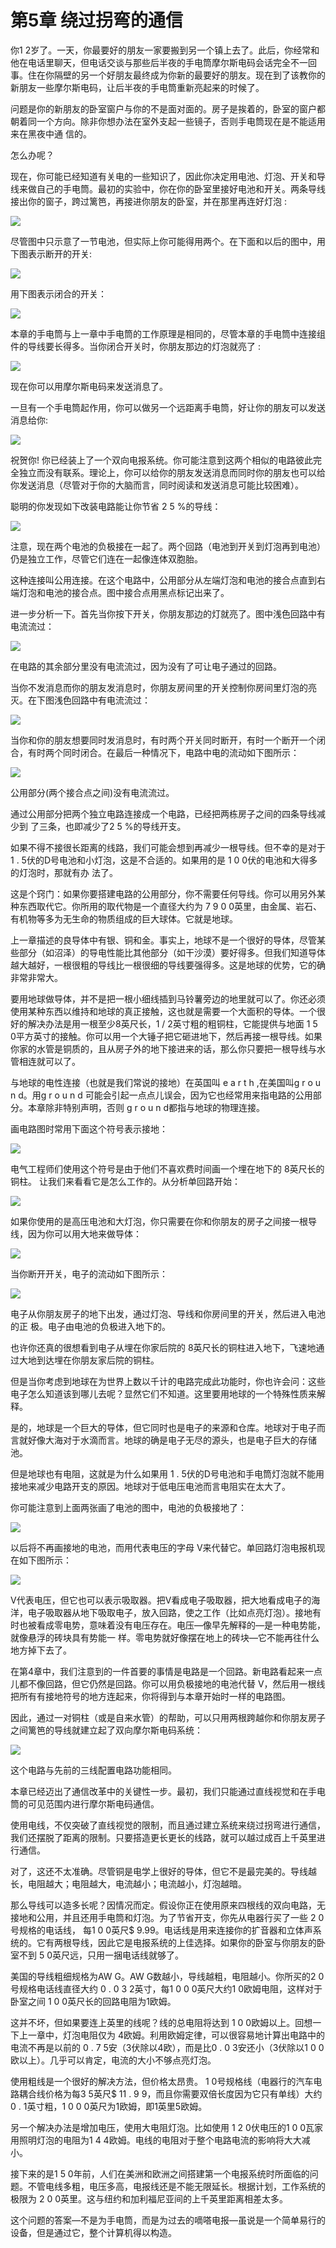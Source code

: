 # 第5章 绕过拐弯的通信

你1 2岁了。一天，你最要好的朋友一家要搬到另一个镇上去了。此后，你经常和他在电话里聊天，但电话交谈与那些后半夜的手电筒摩尔斯电码会话完全不一回事。住在你隔壁的另一个好朋友最终成为你新的最要好的朋友。现在到了该教你的新朋友一些摩尔斯电码，让后半夜的手电筒重新亮起来的时候了。&#x20;

问题是你的新朋友的卧室窗户与你的不是面对面的。房子是挨着的，卧室的窗户都朝着同一个方向。除非你想办法在室外支起一些镜子，否则手电筒现在是不能适用来在黑夜中通 信的。&#x20;

怎么办呢？&#x20;

现在，你可能已经知道有关电的一些知识了，因此你决定用电池、灯泡、开关和导线来做自己的手电筒。最初的实验中，你在你的卧室里接好电池和开关。两条导线接出你的窗子，跨过篱笆，再接进你朋友的卧室，并在那里再连好灯泡 :

![](<.gitbook/assets/image (8) (1).png>)

尽管图中只示意了一节电池，但实际上你可能得用两个。在下面和以后的图中，用下图表示断开的开关:

![](<.gitbook/assets/image (17) (1).png>)

用下图表示闭合的开关：

![](<.gitbook/assets/image (27).png>)

本章的手电筒与上一章中手电筒的工作原理是相同的，尽管本章的手电筒中连接组件的导线要长得多。当你闭合开关时，你朋友那边的灯泡就亮了 :

![](<.gitbook/assets/image (20).png>)

现在你可以用摩尔斯电码来发送消息了。&#x20;

一旦有一个手电筒起作用，你可以做另一个远距离手电筒，好让你的朋友可以发送消息给你:

![](<.gitbook/assets/image (19) (1).png>)

祝贺你! 你已经装上了一个双向电报系统。你可能注意到这两个相似的电路彼此完全独立而没有联系。理论上，你可以给你的朋友发送消息而同时你的朋友也可以给你发送消息（尽管对于你的大脑而言，同时阅读和发送消息可能比较困难）。&#x20;

聪明的你发现如下改装电路能让你节省 2 5 %的导线：

![](<.gitbook/assets/image (21) (1) (1).png>)

注意，现在两个电池的负极接在一起了。两个回路（电池到开关到灯泡再到电池）仍是独立工作，尽管它们连在一起像连体双胞胎。&#x20;

这种连接叫公用连接。在这个电路中，公用部分从左端灯泡和电池的接合点直到右端灯泡和电池的接合点。图中接合点用黑点标记出来了。&#x20;

进一步分析一下。首先当你按下开关，你朋友那边的灯就亮了。图中浅色回路中有电流流过：

![](<.gitbook/assets/image (15).png>)

在电路的其余部分里没有电流流过，因为没有了可让电子通过的回路。&#x20;

当你不发消息而你的朋友发消息时，你朋友房间里的开关控制你房间里灯泡的亮灭。在下图浅色回路中有电流流过：

![](<.gitbook/assets/image (24) (1).png>)

当你和你的朋友想要同时发消息时，有时两个开关同时断开，有时一个断开一个闭合，有时两个同时闭合。在最后一种情况下，电路中电的流动如下图所示：

![](<.gitbook/assets/image (14) (1).png>)

公用部分(两个接合点之间)没有电流流过。&#x20;

通过公用部分把两个独立电路连接成一个电路，已经把两栋房子之间的四条导线减少到 了三条，也即减少了2 5 %的导线开支。&#x20;

如果不得不接很长距离的线路，我们可能会想到再减少一根导线。但不幸的是对于 1 . 5伏的D号电池和小灯泡，这是不合适的。如果用的是 1 0 0伏的电池和大得多的灯泡时，那就有办 法了。&#x20;

这是个窍门：如果你要搭建电路的公用部分，你不需要任何导线。你可以用另外某种东西取代它。你所用的取代物是一个直径大约为 7 9 0 0英里，由金属、岩石、有机物等多为无生命的物质组成的巨大球体。它就是地球。

上一章描述的良导体中有银、铜和金。事实上，地球不是一个很好的导体，尽管某些部分（如沼泽）的导电性能比其他部分（如干沙漠）要好得多。但我们知道导体越大越好，一根很粗的导线比一根很细的导线要强得多。这是地球的优势，它的确非常非常大。&#x20;

要用地球做导体，并不是把一根小细线插到马铃薯旁边的地里就可以了。你还必须使用某种东西以维持和地球的真正接触，这也就是需要一个大面积的导体。一个很好的解决办法是用一根至少8英尺长，1 / 2英寸粗的粗铜柱，它能提供与地面 1 5 0平方英寸的接触。你可以用一个大锤子把它砸进地下，然后再接一根导线。如果你家的水管是铜质的，且从房子外的地下接进来的话，那么你只要把一根导线与水管相连就可以了。&#x20;

与地球的电性连接（也就是我们常说的接地）在英国叫 e a r t h ,在美国叫g r o u n d。用g r o u n d 可能会引起一点点儿误会，因为它也经常用来指电路的公用部分。本章除非特别声明，否则 g r o u n d都指与地球的物理连接。

&#x20;画电路图时常用下面这个符号表示接地：

![](<.gitbook/assets/image (26) (1).png>)

电气工程师们使用这个符号是由于他们不喜欢费时间画一个埋在地下的 8英尺长的铜柱。 让我们来看看它是怎么工作的。从分析单回路开始：

![](<.gitbook/assets/image (23) (1).png>)

如果你使用的是高压电池和大灯泡，你只需要在你和你朋友的房子之间接一根导线，因为你可以用大地来做导体：

![](<.gitbook/assets/image (18) (1).png>)

当你断开开关，电子的流动如下图所示：

![](<.gitbook/assets/image (5) (1).png>)

电子从你朋友房子的地下出发，通过灯泡、导线和你房间里的开关，然后进入电池的正 极。电子由电池的负极进入地下的。&#x20;

也许你还真的很想看到电子从埋在你家后院的 8英尺长的铜柱进入地下，飞速地通过大地到达埋在你朋友家后院的铜柱。&#x20;

但是当你考虑到地球在为世界上数以千计的电路完成此功能时，你也许会问：这些电子怎么知道该到哪儿去呢？显然它们不知道。这里要用地球的一个特殊性质来解释。&#x20;

是的，地球是一个巨大的导体，但它同时也是电子的来源和仓库。地球对于电子而言就好像大海对于水滴而言。地球的确是电子无尽的源头，也是电子巨大的存储池。&#x20;

但是地球也有电阻，这就是为什么如果用 1 . 5伏的D号电池和手电筒灯泡就不能用接地来减少电路开支的原因。地球对于低电压电池而言电阻实在太大了。

你可能注意到上面两张画了电池的图中，电池的负极接地了：

![](<.gitbook/assets/image (22) (1) (1).png>)

以后将不再画接地的电池，而用代表电压的字母 V来代替它。单回路灯泡电报机现在如下图所示：

![](<.gitbook/assets/image (25) (1).png>)

V代表电压，但它也可以表示吸取器。把V看成电子吸取器，把大地看成电子的海洋，电子吸取器从地下吸取电子，放入回路，使之工作（比如点亮灯泡）。接地有时也被看成零电势，意味着没有电压存在。电压—像早先解释的—是一种电势能，就像悬浮的砖块具有势能一 样。零电势就好像摆在地上的砖块—它不能再往什么地方掉下去了。&#x20;

在第4章中，我们注意到的一件首要的事情是电路是一个回路。新电路看起来一点儿都不像回路，但它仍然是回路。你可以用负极接地的电池代替 V，然后用一根线把所有有接地符号的地方连起来，你将得到与本章开始时一样的电路图。&#x20;

因此，通过一对铜柱（或是自来水管）的帮助，可以只用两根跨越你和你朋友房子之间篱笆的导线就建立起了双向摩尔斯电码系统：

![](<.gitbook/assets/image (16) (1).png>)

这个电路与先前的三线配置电路功能相同。&#x20;

本章已经迈出了通信改革中的关键性一步。最初，我们只能通过直线视觉和在手电筒的可见范围内进行摩尔斯电码通信。&#x20;

使用电线，不仅突破了直线视觉的限制，而且通过建立系统来绕过拐弯进行通信，我们还摆脱了距离的限制。只要搭造更长更长的线路，就可以越过成百上千英里进行通信。&#x20;

对了，这还不太准确。尽管铜是电学上很好的导体，但它不是最完美的。导线越长，电阻越大；电阻越大，电流越小；电流越小，灯泡越暗。&#x20;

那么导线可以造多长呢？因情况而定。假设你正在使用原来四根线的双向电路，无接地和公用，并且还用手电筒和灯泡。为了节省开支，你先从电器行买了一些 2 0号规格的电话线， 每1 0 0英尺$ 9.99。电话线是用来连接你的扩音器和立体声系统的。它有两根导线，因此它是电报系统的上佳选择。如果你的卧室与你朋友的卧室不到 5 0英尺远，只用一捆电话线就够了。&#x20;

美国的导线粗细规格为AW G。AW G数越小，导线越粗，电阻越小。你所买的2 0号规格电话线直径大约 0 . 0 3 2英寸，每1 0 0 0英尺大约1 0欧姆电阻，这样对于卧室之间 1 0 0英尺长的回路电阻为1欧姆。

这并不坏，但如果要连上英里的线呢？线的总电阻将达到 1 0 0欧姆以上。回想一下上一章中，灯泡电阻仅为 4欧姆。利用欧姆定律，可以很容易地计算出电路中的电流不再是以前的 0 . 7 5安（3伏除以4欧），而是比0 . 0 3安还小（3伏除以1 0 0欧以上）。几乎可以肯定，电流的大小不够点亮灯泡。&#x20;

使用粗线是一个很好的解决方法，但价格太昂贵。 1 0号规格线（电器行的汽车电路耦合线价格为每3 5英尺$ 11 . 9 9，而且你需要双倍长度因为它只有单线）大约 0 . 1英寸粗，1 0 0 0英尺为1欧姆，即1英里5欧姆。&#x20;

另一个解决办法是增加电压，使用大电阻灯泡。比如使用 1 2 0伏电压的1 0 0瓦家用照明灯泡的电阻为1 4 4欧姆。电线的电阻对于整个电路电流的影响将大大减小。

接下来的是1 5 0年前，人们在美洲和欧洲之间搭建第一个电报系统时所面临的问题。不管电线多粗，电压多高，电报线还是不能无限延长。根据计划，工作系统的极限为 2 0 0英里。这与纽约和加利福尼亚间的上千英里距离相差太多。&#x20;

这个问题的答案—不是为手电筒，而是为过去的嘀嗒电报—虽说是一个简单易行的设备，但是通过它，整个计算机得以构造。

